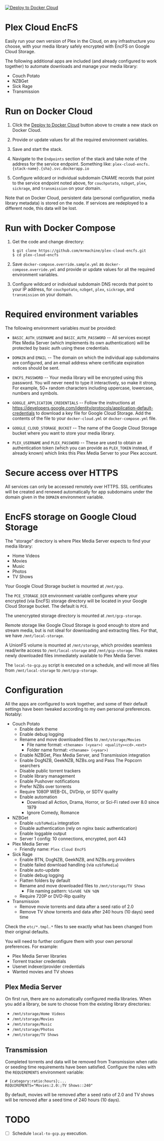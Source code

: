 [![Deploy to Docker Cloud](https://files.cloud.docker.com/images/deploy-to-dockercloud.svg)](https://cloud.docker.com/stack/deploy/?repo=https://github.com/mrmachine/plex-cloud-encfs/)

# Plex Cloud EncFS

Easily run your own version of Plex in the Cloud, on any infrastructure you choose, with your media library safely encrypted with EncFS on Google Cloud Storage.

The following additional apps are included (and already configured to work together) to automate downloads and manage your media library:

  * Couch Potato
  * NZBGet
  * Sick Rage
  * Transmission

# Run on Docker Cloud

 1. Click the [Deploy to Docker Cloud](https://cloud.docker.com/stack/deploy/?repo=https://github.com/mrmachine/plex-cloud-encfs/) button above to create a new stack on Docker Cloud.

 2. Provide or update values for all the required environment variables.

 3. Save and start the stack.

 4. Navigate to the `Endpoints` section of the stack and take note of the address for the service endpoint. Something like: `plex-cloud-encfs.{stack-name}.{sha}.svc.dockerapp.io`

 5. Configure wildcard or individual subdomain CNAME records that point to the service endpoint noted above, for `couchpotato`, `nzbget`, `plex`, `sickrage`, and `transmission` on your domain.

Note that on Docker Cloud, persistent data (personal configuration, media library metadata) is stored on the node. If services are redeployed to a different node, this data will be lost.

# Run with Docker Compose

 1. Get the code and change directory:

        $ git clone https://github.com/mrmachine/plex-cloud-encfs.git
        $ cd plex-cloud-encfs

 2. Save `docker-compose.override.sample.yml` as `docker-compose.override.yml` and provide or update values for all the required environment variables.

 3. Configure wildcard or individual subdomain DNS records that point to your IP address, for `couchpotato`, `nzbget`, `plex`, `sickrage`, and `transmission` on your domain.

# Required environment variables

The following environment variables *must* be provided:

  * `BASIC_AUTH_USERNAME` and `BASIC_AUTH_PASSWORD` -- All services except Plex Media Server (which implements its own authentication) will be protected by basic auth using these credentials.

  * `DOMAIN` and `EMAIL` -- The domain on which the individual app subdomains are configured, and an email address where certificate expiration notices should be sent.

  * `ENCFS_PASSWORD` -- Your media library will be encrypted using this password. You will never need to type it interactively, so make it strong. For example, 50+ random characters including uppercase, lowercase, numbers and symbols.

  * `GOOGLE_APPLICATION_CREDENTIALS` -- Follow the instructions at https://developers.google.com/identity/protocols/application-default-credentials to download a key file for Google Cloud Storage. Add the contents of the file to your `docker-cloud.yml` or `docker-compose.yml` file.

  * `GOOGLE_CLOUD_STORAGE_BUCKET` -- The name of the Google Cloud Storage bucket where you want to store your media library.

  * `PLEX_USERNAME` and `PLEX_PASSWORD` -- These are used to obtain an authentication token (which you can provide as `PLEX_TOKEN` instead, if already known) which links this Plex Media Server to your Plex account.

# Secure access over HTTPS

All services can only be accessed remotely over HTTPS. SSL certificates will be created and renewed automatically for app subdomains under the domain given in the `DOMAIN` environment variable.

# EncFS storage on Google Cloud Storage

The "storage" directory is where Plex Media Server expects to find your media library:

  * Home Videos
  * Movies
  * Music
  * Photos
  * TV Shows

Your Google Cloud Storage bucket is mounted at `/mnt/gcp`.

The `PCE_STORAGE_DIR` environment variable configures where your encrypted (via EncFS) storage directory will be located in your Google Cloud Storage bucket. The default is `PCE`.

The unencrypted storage directory is mounted at `/mnt/gcp-storage`.

Remote storage like Google Cloud Storage is good enough to store and stream media, but is not ideal for downloading and extracting files. For that, we have `/mnt/local-storage`.

A UnionFS volume is mounted at `/mnt/storage`, which provides seamless read/write access to `/mnt/local-storage` and `/mnt/gcp-storage`. This makes newly downloaded files immediately available to Plex Media Server.

The `local-to-gcp.py` script is executed on a schedule, and will move all files from `/mnt/local-storage` to `/mnt/gcp-storage`.

# Configuration

All the apps are configured to work together, and some of their default settings have been tweaked according to my own personal preferences. Notably:

  * Couch Potato
      * Enable dark theme
      * Enable debug logging
      * Rename and move downloaded files to `/mnt/storage/Movies`
          * File name format: `<thename> (<year>) <quality><cd>.<ext>`
          * Folder name format: `<thename> (<year>)`
      * Enable NZBGet, Plex Media Server, and Transmission integration
      * Enable DogNZB, GeekNZB, NZBs.org and Pass The Popcorn searchers
      * Disable public torrent trackers
      * Enable library management
      * Enable Pushover notifications
      * Prefer NZBs over torrents
      * Require 1080P WEB-DL, DVDrip, or SDTV quality
      * Enable automation
          * Download all Action, Drama, Horror, or Sci-Fi rated over 8.0 since 1979
          * Ignore Comedy, Romance
  * NZBGet
      * Enable `nzbToMedia` integration
      * Disable authentication (rely on nginx basic authentication)
      * Enable loggable output
      * Server 1 config: 10 connections, encrypted, port 443
  * Plex Media Server
      * Friendly name: `Plex Cloud EncFS`
  * Sick Rage
      * Enable BTN, DogNZB, GeekNZB, and NZBs.org providers
      * Enable failed download handling (via `nzbToMedia`)
      * Enable auto-update
      * Enable debug logging
      * Flatten folders by default
      * Rename and move downloaded files to `/mnt/storage/TV Shows`
      	  * File naming pattern: `%Sx%0E %EN %QN`
      * Require 720P or DVD-Rip quality
  * Transmission
      * Remove movie torrents and data after a seed ratio of 2.0
      * Remove TV show torrents and data after 240 hours (10 days) seed time

Check the `etc/*.tmpl.*` files to see exactly what has been changed from their original defaults.

You will need to further configure them with your own personal preferences. For example:

  * Plex Media Server libraries
  * Torrent tracker credentials
  * Usenet indexer/provider credentials
  * Wanted movies and TV shows

## Plex Media Server

On first run, there are no automatically configured media libraries. When you add a library, be sure to choose from the existing library directories:

  * `/mnt/storage/Home Videos`
  * `/mnt/storage/Movies`
  * `/mnt/storage/Music`
  * `/mnt/storage/Photos`
  * `/mnt/storage/TV Shows`

## Transmission

Completed torrents and data will be removed from Transmission when ratio or seeding time requirements have been satisfied. Configure the rules with the `REQUIREMENTS` environment variable:

    # {category:ratio:hours};...
    REQUIREMENTS="Movies:2.0:;TV Shows::240"

By default, movies will be removed after a seed ratio of 2.0 and TV shows will be removed after a seed time of 240 hours (10 days).

# TODO

  * [ ] Schedule `local-to-gcp.py` execution.
